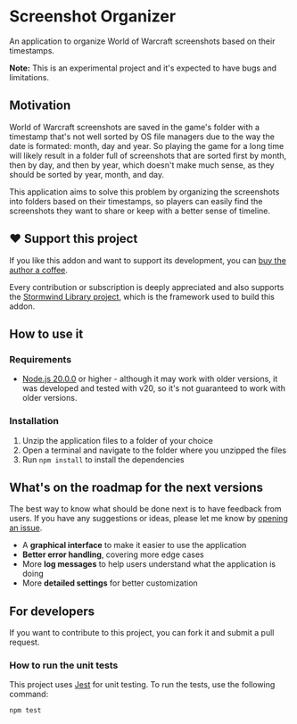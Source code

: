 # Screenshot Organizer

An application to organize World of Warcraft screenshots based on their 
timestamps.

**Note:** This is an experimental project and it's expected to have bugs and
limitations.

## Motivation

World of Warcraft screenshots are saved in the game's folder with a 
timestamp that's not well sorted by OS file managers due to the way the
date is formated: month, day and year. So playing the game for a long time
will likely result in a folder full of screenshots that are sorted first by
month, then by day, and then by year, which doesn't make much sense, as
they should be sorted by year, month, and day.

This application aims to solve this problem by organizing the screenshots
into folders based on their timestamps, so players can easily find the
screenshots they want to share or keep with a better sense of timeline.

## ❤️ Support this project

If you like this addon and want to support its development, you can
[buy the author a coffee](https://github.com/sponsors/adrianocastro189).

Every contribution or subscription is deeply appreciated and also supports
the [Stormwind Library project](https://github.com/adrianocastro189/stormwind-library),
which is the framework used to build this addon.

## How to use it

### Requirements

* [Node.js 20.0.0](https://nodejs.org/) or higher - although it may work 
with older versions, it was developed and tested with v20, so it's not
guaranteed to work with older versions.

### Installation

1. Unzip the application files to a folder of your choice
1. Open a terminal and navigate to the folder where you unzipped the files
1. Run `npm install` to install the dependencies

## What's on the roadmap for the next versions

The best way to know what should be done next is to have feedback from 
users. If you have any suggestions or ideas, please let me know by
[opening an issue](https://github.com/adrianocastro189/screenshot-organizer/issues).

* A **graphical interface** to make it easier to use the application
* **Better error handling**, covering more edge cases
* More **log messages** to help users understand what the application is 
doing
* More **detailed settings** for better customization

## For developers

If you want to contribute to this project, you can fork it and submit a
pull request.

### How to run the unit tests

This project uses [Jest](https://jestjs.io/) for unit testing. To run the
tests, use the following command:

```bash
npm test
```